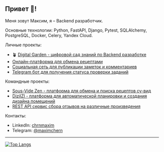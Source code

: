 ## Привет 👋!

Меня зовут Максим, я – Backend разработчик.

Основные технологии: Python, FastAPI, Django, Pytest, SQLAlchemy, PostgreSQL, Docker, Celery, Yandex Cloud.

Личные проекты:

- 🪴 [Digital Garden - цифровой сад знаний по Backend разработке](https://chrnmaxim.github.io/knowledge/)
- [Онлайн-платформа для обмена рецептами](https://github.com/chrnmaxim/foodgram)
- [Cоциальная сеть для публикации заметок и комментариев](https://github.com/chrnmaxim/django_blog)
- [Telegram бот для получения статуса проверки заданий](https://github.com/chrnmaxim/ya_practicum_bot)

Командные проекты:
- [Sous-Vide Zen - платформа для обмена и поиска рецептов су-вид](https://github.com/Sous-Vide-Zen)
- [ DiziIZI - платформа для автоматической планировки и создания дизайна помещений](https://github.com/dizi-izi-plan)
- [REST API сервис сбора отзывов на различные произведения](https://github.com/chrnmaxim/api_yamdb)

Контакты:
- LinkedIn: [chrnmaxim](https://www.linkedin.com/in/chrnmaxim/)
- Telegram: [@maximchern](https://t.me/maximchern)

----

[![Top Langs](https://github-readme-stats.vercel.app/api/top-langs/?username=hazadus&langs_count=8&layout=compact)](https://github.com/anuraghazra/github-readme-stats)


<!--
**chrnmaxim/chrnmaxim** is a ✨ _special_ ✨ repository because its `README.md` (this file) appears on your GitHub profile.

Here are some ideas to get you started:

- 🔭 I’m currently working on ...
- 🌱 I’m currently learning ...
- 👯 I’m looking to collaborate on ...
- 🤔 I’m looking for help with ...
- 💬 Ask me about ...
- 📫 How to reach me: ...
- 😄 Pronouns: ...
- ⚡ Fun fact: ...
-->
